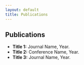 ```yaml
---
layout: default
title: Publications
---
```


<h2>Publications</h2>
<ul>
  <li><strong>Title 1:</strong> Journal Name, Year.</li>
  <li><strong>Title 2:</strong> Conference Name, Year.</li>
  <li><strong>Title 3:</strong> Journal Name, Year.</li>
</ul>
